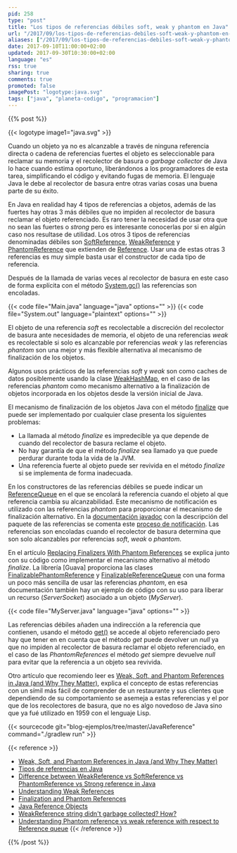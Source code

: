 ```yaml
---
pid: 258
type: "post"
title: "Los tipos de referencias débiles soft, weak y phantom en Java"
url: "/2017/09/los-tipos-de-referencias-debiles-soft-weak-y-phantom-en-java/"
aliases: ["/2017/09/los-tipos-de-referencias-debiles-soft-weak-y-phantom-a-objetos-en-java/"]
date: 2017-09-10T11:00:00+02:00
updated: 2017-09-30T10:30:00+02:00
language: "es"
rss: true
sharing: true
comments: true
promoted: false
imagePost: "logotype:java.svg"
tags: ["java", "planeta-codigo", "programacion"]
---
```


{{% post %}}

{{< logotype image1="java.svg" >}}

Cuando un objeto ya no es alcanzable a través de ninguna referencia directa o cadena de referencias fuertes el objeto es seleccionable para reclamar su memoria y el recolector de basura o _garbage collector_ de Java lo hace cuando estima oportuno, liberándonos a los programadores de esta tarea, simplificando el código y evitando fugas de memoria. El lenguaje Java le debe al recolector de basura entre otras varias cosas una buena parte de su éxito.

En Java en realidad hay 4 tipos de referencias a objetos, además de las fuertes hay otras 3 más débiles que no impiden al recolector de basura reclamar el objeto referenciado. Es raro tener la necesidad de usar otra que no sean las fuertes o _strong_ pero es interesante conocerlas por si en algún caso nos resultase de utilidad. Los otros 3 tipos de referencias denominadas débiles son [SoftReference](javadoc8:java/lang/ref/SoftReference.html), [WeakReference](javadoc8:java/lang/ref/WeakReference.html) y [PhantomReference](javadoc8:java/lang/ref/PhantomReference.html) que extienden de [Reference](javadoc8:java/lang/ref/Reference.html). Usar una de estas otras 3 referencias es muy simple basta usar el constructor de cada tipo de referencia.

Después de la llamada de varias veces al recolector de basura en este caso de forma explícita con el método [System.gc()](javadoc8:java/lang/System.html#gc--) las referencias son encoladas.

{{< code file="Main.java" language="java" options="" >}}
{{< code file="System.out" language="plaintext" options="" >}}

El objeto de una referencia _soft_ es recolectable a discreción del recolector de basura ante necesidades de memoria, el objeto de una referencias _weak_ es recolectable si solo es alcanzable por referencias _weak_ y las referencias _phantom_ son una mejor y más flexible alternativa al mecanismo de finalización de los objetos.

Algunos usos prácticos de las referencias _soft_ y _weak_ son como caches de datos posiblemente usando la clase [WeakHashMap](javadoc8:java/util/WeakHashMap.html), en el caso de las referencias _phantom_ como mecanismo alternativo a la finalización de objetos incorporada en los objetos desde la versión inicial de Java.

El mecanismo de finalización de los objetos Java con el método [finalize](javadoc8:java/lang/Object.html#finalize--) que puede ser implementado por cualquier clase presenta los siguientes problemas:

* La llamada al método _finalize_ es impredecible ya que depende de cuando del recolector de basura reclame el objeto.
* No hay garantía de que el método _finalize_ sea llamado ya que puede perdurar durante toda la vida de la JVM.
* Una referencia fuerte al objeto puede ser revivida en el método _finalize_ si se implementa de forma inadecuada.

En los constructores de las referencias débiles se puede indicar un [ReferenceQueue](javadoc8:java/lang/ref/ReferenceQueue.html) en el que se encolará la referencia cuando el objeto al que referencia cambia su alcanzabilidad. Este mecanismo de notificación es utilizado con las referencias _phantom_ para proporcionar el mecanismo de finalización alternativo. En la [documentación javadoc](https://docs.oracle.com/javase/8/docs/) con la descripción del paquete de las referencias se comenta este [proceso de notificación](javadoc8:java/lang/ref/package-summary.html). Las referencias son encoladas cuando el recolector de basura determina que son solo alcanzables por referencias _soft_, _weak_ o _phantom_. 

En el artículo [Replacing Finalizers With Phantom References](http://resources.ej-technologies.com/jprofiler/help/doc/helptopics/cpu/finalizers.html) se explica junto con su código como implementar el mecanismo alternativo al método _finalize_. La librería [Guava] proporciona las clases [FinalizablePhantomReference](https://google.github.io/guava/releases/23.0/api/docs/com/google/common/base/FinalizablePhantomReference.html) y [FinalizableReferenceQueue](https://google.github.io/guava/releases/23.0/api/docs/com/google/common/base/FinalizableReferenceQueue.html) con una forma un poco más sencilla de usar las referencias _phantom_, en esa documentación también hay un ejemplo de código con su uso para liberar un recurso (_ServerSocket_) asociado a un objeto (_MyServer_).

{{< code file="MyServer.java" language="java" options="" >}}

Las referencias débiles añaden una indirección a la referencia que contienen, usando el método [get()](javadoc8:java/lang/ref/Reference.html#get--) se accede al objeto referenciado pero hay que tener en en cuenta que el método _get_ puede devolver un _null_ ya que no impiden al recolector de basura reclamar el objeto referenciado, en el caso de las _PhantomReferences_ el método _get_ siempre devuelve _null_ para evitar que la referencia a un objeto sea revivida.

Otro artículo que recomiendo leer es [Weak, Soft, and Phantom References in Java (and Why They Matter)](https://dzone.com/articles/weak-soft-and-phantom-references-in-java-and-why-they-matter), explica el concepto de estas referencias con un símil más fácil de comprender de un restaurante y sus clientes que dependiendo de su comportamiento se asemeja a estas referencias y el por que de los recolectores de basura, que no es algo novedoso de Java sino que ya fué utilizado en 1959 con el lenguaje Lisp.

{{< sourcecode git="blog-ejemplos/tree/master/JavaReference" command="./gradlew run" >}}

{{< reference >}}
* [Weak, Soft, and Phantom References in Java (and Why They Matter)](https://dzone.com/articles/weak-soft-and-phantom-references-in-java-and-why-they-matter)
* [Tipos de referencias en Java](http://www.guajava.net/tipos-de-referencias-en-java/)
* [Difference between WeakReference vs SoftReference vs PhantomReference vs Strong reference in Java](https://javarevisited.blogspot.com.es/2014/03/difference-between-weakreference-vs-softreference-phantom-strong-reference-java.html)
* [Understanding Weak References](https://community.oracle.com/blogs/enicholas/2006/05/04/understanding-weak-references)
* [Finalization and Phantom References](https://dzone.com/articles/finalization-and-phantom)
* [Java Reference Objects](http://www.kdgregory.com/index.php?page=java.refobj)
* [WeakReference string didn't garbage collected? How?](https://stackoverflow.com/questions/14494875/weakreference-string-didnt-garbage-collected-how)
* [Understanding Phantom reference vs weak reference with respect to Reference queue](https://stackoverflow.com/questions/26211657/understanding-phantom-reference-vs-weak-reference-with-respect-to-reference-queu)
{{< /reference >}}

{{% /post %}}
